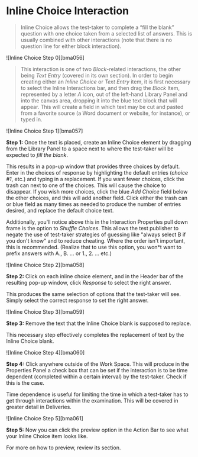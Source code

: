 # Inline Choice Interaction

>Inline Choice allows the test-taker to complete a “fill the blank” question with one choice taken from a selected list of answers. This is usually combined with other interactions (note that there is no question line for either block interaction).

![Inline Choice Step 0][bma056]

>This interaction is one of two *Block*-related interactions, the other being *Text Entry* (covered in its own section). In order to begin creating either an *Inline Choice* or *Text Entry* item, it is first necessary to select the Inline Interactions bar, and then drag the *Block* Item, represented by a letter *A* icon, out of the left-hand Library Panel and into the canvas area, dropping it into the blue text block that will appear. This will create a field in which text may be cut and pasted from a favorite source (a Word document or website, for instance), or typed in. 

![Inline Choice Step 1][bma057]

**Step 1:** Once the text is placed, create an Inline Choice element by dragging from the Library Panel to a space next to where the test-taker will be expected to *fill the blank*.

This results in a pop-up window that provides three choices by default. Enter in the choices of response by highlighting the default entries (*choice #1*, etc.) and typing in a replacement. If you want fewer choices, click the trash can next to one of the choices. This will cause the choice to disappear. If you wish more choices, click the blue *Add Choice* field below the other choices, and this will add another field. Click either the trash can or blue field as many times as needed to produce the number of entries desired, and replace the default choice text. 

Additionally, you'll notice above this in the Interaction Properties pull down frame is the option to *Shuffle Choices*. This allows the test publisher to negate the use of test-taker strategies of guessing like "always select B if you don't know" and to reduce cheating. Where the order isn't important, this is recommended. (Realize that to use this option, you won*t want to prefix answers with A., B. … or 1., 2. … etc.)

![Inline Choice Step 2][bma058]

**Step 2:** Click on each inline choice element, and in the Header bar of the resulting pop-up window, click *Response* to select the right answer.

This produces the same selection of options that the test-taker will see. Simply select the correct response to set the right answer.

![Inline Choice Step 3][bma059]

**Step 3:** Remove the text that the Inline Choice blank is supposed to replace.

This necessary step effectively completes the replacement of text by the Inline Choice blank. 

![Inline Choice Step 4][bma060]

**Step 4:** Click anywhere outside of the Work Space. This will produce in the Properties Panel a check box that can be set if the interaction is to be time dependent (completed within a certain interval) by the test-taker. Check if this is the case.

Time dependence is useful for limiting the time in which a test-taker has to get through interactions within the examination. This will be covered in greater detail in Deliveries. 

![Inline Choice Step 5][bma061]

**Step 5:** Now you can click the preview option in the Action Bar to see what your Inline Choice item looks like.

For more on how to preview, review its section.

